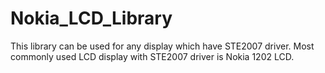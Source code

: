 # Nokia_LCD_Library
This library can be used for any display which have STE2007 driver. Most commonly used LCD display with STE2007 driver is Nokia 1202 LCD.
